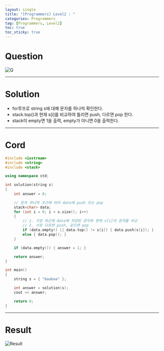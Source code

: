 ```yaml
---
layout: single
title: "[Programmers] Level2 : "
categories: Programmers
tag: [Programmers, Level2]
toc: true
toc_sticky: true
---
```


# Question
![Q](https://user-images.githubusercontent.com/97664446/198132822-14cda8d8-b51d-4c4d-9101-49088a928abf.PNG)

***

# Solution
- for루프로 string s에 대해 문자를 하나씩 확인한다.
- stack.top()과 현재 s[i]를 비교하여 틀리면 push, 다르면 pop 한다.
- stack이 empty면 1을 출력, empty가 아니면 0을 출력한다.

***

# Cord
```c++
#include <iostream>
#include <string>
#include <stack>

using namespace std;

int solution(string s)
{
    int answer = 0;

    // 문자 하나씩 조건에 따라 data에 push 또는 pop
    stack<char> data;
    for (int i = 0; i < s.size(); i++)
    {
        // 1. 가장 최근에 data에 저장된 문자와 현재 s[i]의 문자를 비교
        // 2. 서로 다르면 push, 같으면 pop
        if (data.empty() || data.top() != s[i]) { data.push(s[i]); }   
        else { data.pop(); }
    }

    if (data.empty()) { answer = 1; }

    return answer;
}

int main()
{
    string s = { "baabaa" };

    int answer = solution(s);
    cout << answer;

    return 0;
}
```

***

# Result
![Result](https://user-images.githubusercontent.com/97664446/198132824-5ddccdca-3ee9-4ba5-9bd7-b29665be7024.PNG)
